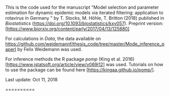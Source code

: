 This is the code used for the manuscript "Model selection and parameter estimation for dynamic epidemic models via iterated filtering: application to rotavirus in Germany " by T. Stocks, M. Höhle, T. Britton (2018) published in *Biostatistics* (https://doi.org/10.1093/biostatistics/kxy057). Preprint version: [https://www.biorxiv.org/content/early/2017/04/13/125880]

For calculations in *Data*, the data available on https://github.com/weidemannf/thesis_code/tree/master/Mode_inference_paperI by Felix Weidemann was used.

For inference methods the R package *pomp* (King et al. 2016)[https://www.jstatsoft.org/article/view/v069i12] was used. Tutorials on how to use the package can be found here [https://kingaa.github.io/pomp/].

Last update: Oct 11, 2018

==========
